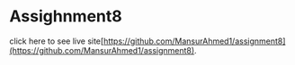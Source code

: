 # Assighnment8

 click here to see live site[https://github.com/MansurAhmed1/assignment8](https://github.com/MansurAhmed1/assignment8).
